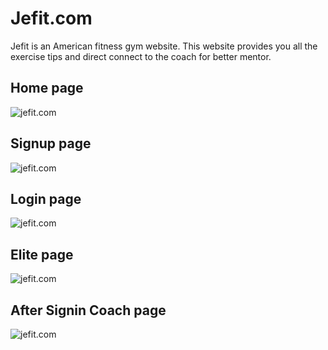 <h1>Jefit.com</h1>
Jefit is an American fitness gym website. This website provides you all the exercise tips and direct connect to the coach for better mentor.

<h2>Home page</h2>
<img src="https://user-images.githubusercontent.com/105901300/214108145-b01daa0d-09dd-49aa-8479-6f8244d92531.png" alt="jefit.com"/>

<h2>Signup page</h2>
<img src="https://user-images.githubusercontent.com/105901300/214108594-7112c9d5-75ac-4b2d-a02d-b9394e518824.png" alt="jefit.com"/>

<h2>Login page</h2>
<img src="https://user-images.githubusercontent.com/105901300/214108702-85f40626-fe48-4101-8a0a-573c2e3186b4.png" alt="jefit.com"/>

<h2>Elite page</h2>
<img src="https://user-images.githubusercontent.com/105901300/214108885-2ed69d59-287b-4835-8f0a-9efdfa2a04fa.png" alt="jefit.com"/>

<h2>After Signin Coach page</h2>
<img src="https://user-images.githubusercontent.com/105901300/214109357-9e8627ce-315f-44f2-8c8b-3fd73041da9a.png" alt="jefit.com"/>



